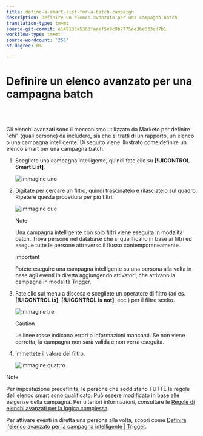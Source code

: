 ```yaml
---
title: define-a-smart-list-for-a-batch-campaign
description: Definire un elenco avanzato per una campagna batch
translation-type: tm+mt
source-git-commit: e149133a5383faaef5e9c9b7775ae36e633ed7b1
workflow-type: tm+mt
source-wordcount: '256'
ht-degree: 0%

---
```



# Definire un elenco avanzato per una campagna batch

<br> 

Gli elenchi avanzati sono il meccanismo utilizzato da Marketo per definire &quot;chi&quot; (quali persone) da includere, sia che si tratti di un rapporto, un elenco o una campagna intelligente. Di seguito viene illustrato come definire un elenco smart per una campagna batch.

1. Scegliete una campagna intelligente, quindi fate clic su **[!UICONTROL Smart List]**.

   ![Immagine uno](/help/sky/assets/smart-campaigns/define-a-smart-list-for-a-batch-campaign/define-a-smart-list-for-a-batch-campaign-1.png)

1. Digitate per cercare un filtro, quindi trascinatelo e rilasciatelo sul quadro. Ripetere questa procedura per più filtri.

   ![Immagine due](/help/sky/assets/smart-campaigns/define-a-smart-list-for-a-batch-campaign/define-a-smart-list-for-a-batch-campaign-2.png)

   >[!NOTE]
   >
   >Una campagna intelligente con solo filtri viene eseguita in modalità batch. Trova persone nel database che si qualificano in base ai filtri ed esegue tutte le persone attraverso il flusso contemporaneamente.

   >[!IMPORTANT]
   >
   >Potete eseguire una campagna intelligente su una persona alla volta in base agli eventi in diretta aggiungendo attivatori, che attivano la campagna in modalità Trigger.

1. Fate clic sul menu a discesa e scegliete un operatore di filtro (ad es. **[!UICONTROL is]**, **[!UICONTROL is not]**, ecc.) per il filtro scelto.

   ![Immagine tre](/help/sky/assets/smart-campaigns/define-a-smart-list-for-a-batch-campaign/define-a-smart-list-for-a-batch-campaign-3.png)

   >[!CAUTION]
   >
   >Le linee rosse indicano errori o informazioni mancanti. Se non viene corretta, la campagna non sarà valida e non verrà eseguita.

1. Immettete il valore del filtro.

   ![Immagine quattro](/help/sky/assets/smart-campaigns/define-a-smart-list-for-a-batch-campaign/define-a-smart-list-for-a-batch-campaign-4.png)

>[!NOTE]
>
>Per impostazione predefinita, le persone che soddisfano TUTTE le regole dell&#39;elenco smart sono
>qualificato. Può essere modificato in base alle esigenze della campagna. Per ulteriori informazioni, consultare le [Regole di elenchi avanzati per la logica complessa](https://docs.marketo.com/display/DOCS/Using+Advanced+Smart+List+Rule+Logic).
>
>Per attivare eventi in diretta una persona alla volta, scopri come [Definire l&#39;elenco avanzato per la campagna intelligente | Trigger](https://docs.marketo.com/display/DOCS/Define+Smart+List+for+Smart+Campaign+%7C+Trigger).
